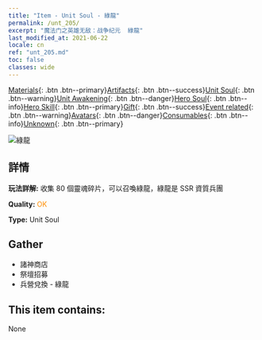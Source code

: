 ```yaml
---
title: "Item - Unit Soul - 綠龍"
permalink: /unt_205/
excerpt: "魔法门之英雄无敌：战争纪元  綠龍"
last_modified_at: 2021-06-22
locale: cn
ref: "unt_205.md"
toc: false
classes: wide
---
```

 [Materials](/ItemsCN/){: .btn .btn--primary}[Artifacts](/ItemsCN/Artifacts/){: .btn .btn--success}[Unit Soul](/ItemsCN/UnitSoul/){: .btn .btn--warning}[Unit Awakening](/ItemsCN/UnitAwakening/){: .btn .btn--danger}[Hero Soul](/ItemsCN/HeroSoul/){: .btn .btn--info}[Hero Skill](/ItemsCN/HeroSkill/){: .btn .btn--primary}[Gift](/ItemsCN/Gift/){: .btn .btn--success}[Event related](/ItemsCN/Events/){: .btn .btn--warning}[Avatars](/ItemsCN/Avatars/){: .btn .btn--danger}[Consumables](/ItemsCN/Consumables/){: .btn .btn--info}[Unknown](/ItemsCN/Unknown/){: .btn .btn--primary}

 ![綠龍](/images/u/ti_lvlong.jpg)

## 詳情
 **玩法詳解:** 收集 80 個靈魂碎片，可以召喚綠龍，綠龍是 SSR 資質兵團

 **Quality:** <span style="color: #FF8C00">OK</span>

 **Type:** Unit Soul

## Gather

*    諸神商店 
*    祭壇招募 
*    兵營兌換 - 綠龍 

## This item contains:

  None

